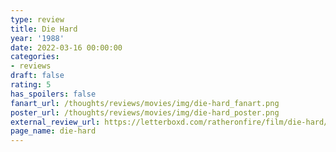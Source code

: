 ```yaml
---
type: review
title: Die Hard
year: '1988'
date: 2022-03-16 00:00:00
categories:
- reviews
draft: false
rating: 5
has_spoilers: false
fanart_url: /thoughts/reviews/movies/img/die-hard_fanart.png
poster_url: /thoughts/reviews/movies/img/die-hard_poster.png
external_review_url: https://letterboxd.com/ratheronfire/film/die-hard/
page_name: die-hard
---
```


